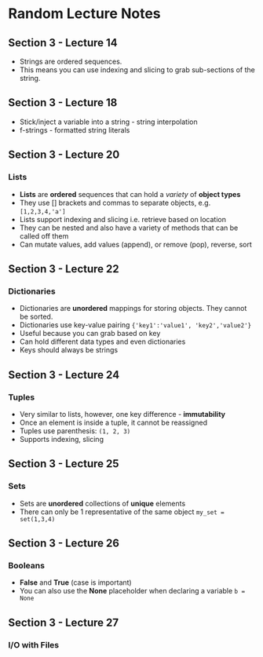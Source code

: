 # Random Lecture Notes

## Section 3 - Lecture 14 

- Strings are ordered sequences.
- This means you can use indexing and slicing to grab sub-sections of the string.

## Section 3 - Lecture 18
- Stick/inject a variable into a string - string interpolation
- f-strings - formatted string literals

## Section 3 - Lecture 20

### Lists
- **Lists** are **ordered** sequences that can hold a *variety* of **object types**
- They use [] brackets and commas to separate objects, e.g. `[1,2,3,4,'a']`
- Lists support indexing and slicing i.e. retrieve based on location
- They can be nested and also have a variety of methods that can be called off them
- Can mutate values, add values (append), or remove (pop), reverse, sort

## Section 3 - Lecture 22

### Dictionaries
- Dictionaries are **unordered** mappings for storing objects. They cannot be sorted.
- Dictionaries use key-value pairing `{'key1':'value1', 'key2','value2'}`
- Useful because you can grab based on key
- Can hold different data types and even dictionaries
- Keys should always be strings

## Section 3 - Lecture 24

### Tuples
- Very similar to lists, however, one key difference - **immutability**
- Once an element is inside a tuple, it cannot be reassigned
- Tuples use parenthesis: `(1, 2, 3)`
- Supports indexing, slicing

## Section 3 - Lecture 25

### Sets
- Sets are **unordered** collections of **unique** elements
- There can only be 1 representative of the same object `my_set = set(1,3,4)`

## Section 3 - Lecture 26

### Booleans
- **False** and **True** (case is important)
- You can also use the **None** placeholder when declaring a variable `b = None`

## Section 3 - Lecture 27

### I/O with Files
